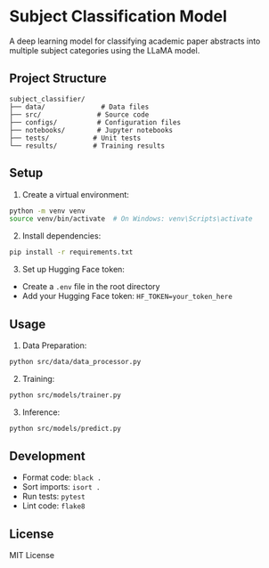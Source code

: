 # Subject Classification Model

A deep learning model for classifying academic paper abstracts into multiple subject categories using the LLaMA model.

## Project Structure

```
subject_classifier/
├── data/              # Data files
├── src/              # Source code
├── configs/          # Configuration files
├── notebooks/        # Jupyter notebooks
├── tests/           # Unit tests
└── results/         # Training results
```

## Setup

1. Create a virtual environment:
```bash
python -m venv venv
source venv/bin/activate  # On Windows: venv\Scripts\activate
```

2. Install dependencies:
```bash
pip install -r requirements.txt
```

3. Set up Hugging Face token:
- Create a `.env` file in the root directory
- Add your Hugging Face token: `HF_TOKEN=your_token_here`

## Usage

1. Data Preparation:
```bash
python src/data/data_processor.py
```

2. Training:
```bash
python src/models/trainer.py
```

3. Inference:
```bash
python src/models/predict.py
```

## Development

- Format code: `black .`
- Sort imports: `isort .`
- Run tests: `pytest`
- Lint code: `flake8`

## License

MIT License 